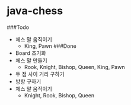 # java-chess
###Todo
* 체스 말 움직이기
    * King, Pawn
###Done
* Board 초기화
* 체스 말 만들기
    * Rook, Knight, Bishop, Queen, King, Pawn
* 두 점 사이 거리 구하기
* 방향 구하기
* 체스 말 움직이기
    * Knight, Rook, Bishop, Queen